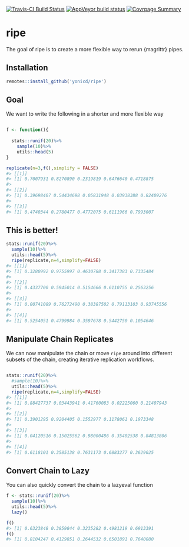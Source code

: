 
<!-- README.md is generated from README.Rmd. Please edit that file -->

<!-- badges: start -->

[![Travis-CI Build
Status](https://travis-ci.org/yonicd/ripe.svg?branch=master)](https://travis-ci.org/yonicd/ripe)
[![AppVeyor build
status](https://ci.appveyor.com/api/projects/status/github/yonicd/ripe?branch=master&svg=true)](https://ci.appveyor.com/project/yonicd/ripe)
[![Covrpage
Summary](covrpage-Last_Build_2019_11_20-brightgreen.svg)](http://tinyurl.com/vzcsnsa)
<!-- badges: end -->

# ripe

The goal of ripe is to create a more flexible way to rerun {magrittr}
pipes.

## Installation

``` r
remotes::install_github('yonicd/ripe')
```

## Goal

We want to write the following in a shorter and more flexible way

``` r

f <- function(){
  
  stats::runif(20)%>%
    sample(10)%>%
    utils::head(5)
}

replicate(n=3,f(),simplify = FALSE)
#> [[1]]
#> [1] 0.7007931 0.8270890 0.2319819 0.6476640 0.4718875
#> 
#> [[2]]
#> [1] 0.39698407 0.54434698 0.05831948 0.03938388 0.82409276
#> 
#> [[3]]
#> [1] 0.4740344 0.2780477 0.4772075 0.6111966 0.7993007
```

## This is better\!

``` r
stats::runif(20)%>%
  sample(10)%>%
  utils::head(5)%>%
  ripe(replicate,n=4,simplify=FALSE)
#> [[1]]
#> [1] 0.3280992 0.9755997 0.4630788 0.3417383 0.7335484
#> 
#> [[2]]
#> [1] 0.4337700 0.5945014 0.5154666 0.6110755 0.2563256
#> 
#> [[3]]
#> [1] 0.00741089 0.76272490 0.38387502 0.79113103 0.93745556
#> 
#> [[4]]
#> [1] 0.5254051 0.4799984 0.3597678 0.5442750 0.1054646
```

## Manipulate Chain Replicates

We can now manipulate the chain or move `ripe` around into different
subsets of the chain, creating iterative replication workflows.

``` r

stats::runif(20)%>%
  #sample(10)%>%
  utils::head(5)%>%
  ripe(replicate,n=4,simplify=FALSE)
#> [[1]]
#> [1] 0.88427737 0.03443941 0.41760083 0.02225060 0.21407943
#> 
#> [[2]]
#> [1] 0.3901295 0.9204405 0.1552977 0.1178061 0.1973348
#> 
#> [[3]]
#> [1] 0.04120516 0.15025562 0.98000486 0.35402538 0.84813806
#> 
#> [[4]]
#> [1] 0.6118101 0.3585138 0.7631173 0.6883277 0.3629025
```

## Convert Chain to Lazy

You can also quickly convert the chain to a lazyeval function

``` r
f <- stats::runif(20)%>%
  sample(10)%>%
  utils::head(5)%>%
  lazy()

f()
#> [1] 0.6323848 0.3859844 0.3235282 0.4981219 0.6913391
f()
#> [1] 0.8104247 0.4129851 0.2644532 0.6501891 0.7640080
```
